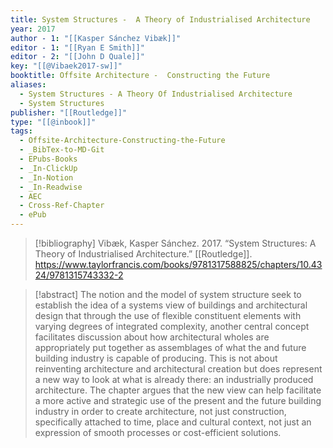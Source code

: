 ```yaml
---
title: System Structures -  A Theory of Industrialised Architecture
year: 2017
author - 1: "[[Kasper Sánchez Vibæk]]"
editor - 1: "[[Ryan E Smith]]"
editor - 2: "[[John D Quale]]"
key: "[[@Vibaek2017-sw]]"
booktitle: Offsite Architecture -  Constructing the Future
aliases:
  - System Structures - A Theory Of Industrialised Architecture
  - System Structures
publisher: "[[Routledge]]"
type: "[[@inbook]]"
tags:
  - Offsite-Architecture-Constructing-the-Future
  - _BibTex-to-MD-Git
  - EPubs-Books
  - _In-ClickUp
  - _In-Notion
  - _In-Readwise
  - AEC
  - Cross-Ref-Chapter
  - ePub
---
```


> [!bibliography]
> Vibæk, Kasper Sánchez. 2017. “System Structures: A Theory of Industrialised Architecture.” [[Routledge]]. https://www.taylorfrancis.com/books/9781317588825/chapters/10.4324/9781315743332-2

> [!abstract]
> The notion and the model of system structure seek to establish the idea of a systems view of buildings and architectural design that through the use of flexible constituent elements with varying degrees of integrated complexity, another central concept facilitates discussion about how architectural wholes are appropriately put together as assemblages of what the and future building industry is capable of producing. This is not about reinventing architecture and architectural creation but does represent a new way to look at what is already there: an industrially produced architecture. The chapter argues that the new view can help facilitate a more active and strategic use of the present and the future building industry in order to create architecture, not just construction, specifically attached to time, place and cultural context, not just an expression of smooth processes or cost-efficient solutions.